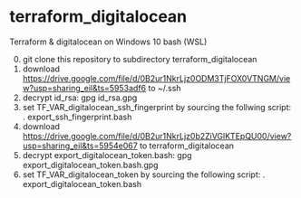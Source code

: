 # terraform_digitalocean
Terraform &amp; digitalocean on Windows 10 bash (WSL)

0. git clone this repository to subdirectory terraform_digitalocean
1. download https://drive.google.com/file/d/0B2ur1NkrLjz0ODM3TjFOX0VTNGM/view?usp=sharing_eil&ts=5953adf6 to ~/.ssh
2. decrypt id_rsa: gpg id_rsa.gpg
3. set TF_VAR_digitalocean_ssh_fingerprint by sourcing the follwing script: . export_ssh_fingerprint.bash
4. download https://drive.google.com/file/d/0B2ur1NkrLjz0b2ZiVGlKTEpQU00/view?usp=sharing_eil&ts=5954e067 to terraform_digitalocean
5. decrypt export_digitalocean_token.bash: gpg export_digitalocean_token.bash.gpg
6. set TF_VAR_digitalocean_token by sourcing the following script: . export_digitalocean_token.bash
